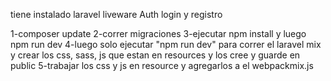 tiene instalado laravel liveware
Auth login y registro


1-composer update
2-correr migraciones 
3-ejecutar npm install y luego npm run dev
4-luego solo ejecutar "npm run dev" para correr el laravel mix y crear los css, sass, js que estan en resources y los cree y guarde en public 
5-trabajar los css y js en resource y agregarlos a el webpackmix.js
